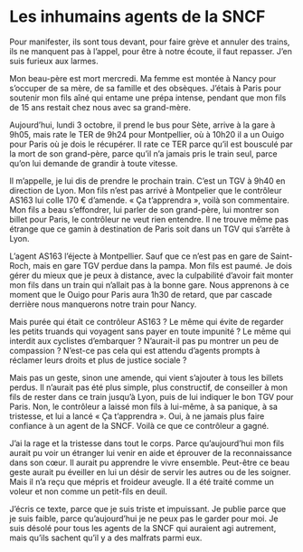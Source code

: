 # Les inhumains agents de la SNCF

Pour manifester, ils sont tous devant, pour faire grève et annuler des trains, ils ne manquent pas à l’appel, pour être à notre écoute, il faut repasser. J’en suis furieux aux larmes.<span id="more-64387"></span>

Mon beau-père est mort mercredi. Ma femme est montée à Nancy pour s’occuper de sa mère, de sa famille et des obsèques. J’étais à Paris pour soutenir mon fils aîné qui entame une prépa intense, pendant que mon fils de 15 ans restait chez nous avec sa grand-mère.

Aujourd’hui, lundi 3 octobre, il prend le bus pour Sète, arrive à la gare à 9h05, mais rate le TER de 9h24 pour Montpellier, où à 10h20 il a un Ouigo pour Paris où je dois le récupérer. Il rate ce TER parce qu’il est bousculé par la mort de son grand-père, parce qu’il n’a jamais pris le train seul, parce qu’on lui demande de grandir à toute vitesse.

Il m’appelle, je lui dis de prendre le prochain train. C’est un TGV à 9h40 en direction de Lyon. Mon fils n’est pas arrivé à Montpelier que le contrôleur AS163 lui colle 170 € d’amende. « Ça t’apprendra », voilà son commentaire. Mon fils a beau s’effondrer, lui parler de son grand-père, lui montrer son billet pour Paris, le contrôleur ne veut rien entendre. Il ne trouve même pas étrange que ce gamin à destination de Paris soit dans un TGV qui s’arrête à Lyon.

L’agent AS163 l’éjecte à Montpellier. Sauf que ce n’est pas en gare de Saint-Roch, mais en gare TGV perdue dans la pampa. Mon fils est paumé. Je dois gérer du mieux que je peux à distance, avec la culpabilité d’avoir fait monter mon fils dans un train qui n’allait pas à la bonne gare. Nous apprenons à ce moment que le Ouigo pour Paris aura 1h30 de retard, que par cascade derrière nous manquerons notre train pour Nancy.

Mais purée qui était ce contrôleur AS163 ? Le même qui évite de regarder les petits truands qui voyagent sans payer en toute impunité ? Le même qui interdit aux cyclistes d’embarquer ? N’aurait-il pas pu montrer un peu de compassion ? N’est-ce pas cela qui est attendu d’agents prompts à réclamer leurs droits et plus de justice sociale ?

Mais pas un geste, sinon une amende, qui vient s’ajouter à tous les billets perdus. Il n’aurait pas été plus simple, plus constructif, de conseiller à mon fils de rester dans ce train jusqu’à Lyon, puis de lui indiquer le bon TGV pour Paris. Non, le contrôleur a laissé mon fils à lui-même, à sa panique, à sa tristesse, et lui a lancé « Ça t’apprendra ». Oui, à ne jamais plus faire confiance à un agent de la SNCF. Voilà ce que ce contrôleur a gagné.

J’ai la rage et la tristesse dans tout le corps. Parce qu’aujourd’hui mon fils aurait pu voir un étranger lui venir en aide et éprouver de la reconnaissance dans son cœur. Il aurait pu apprendre le vivre ensemble. Peut-être ce beau geste aurait pu éveiller en lui un désir de servir les autres ou de les soigner. Mais il n’a reçu que mépris et froideur aveugle. Il a été traité comme un voleur et non comme un petit-fils en deuil.

J’écris ce texte, parce que je suis triste et impuissant. Je publie parce que je suis faible, parce qu’aujourd’hui je ne peux pas le garder pour moi. Je suis désolé pour tous les agents de la SNCF qui auraient agi autrement, mais qu’ils sachent qu’il y a des malfrats parmi eux.